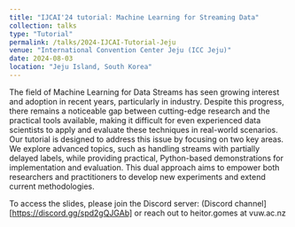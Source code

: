 ```yaml
---
title: "IJCAI'24 tutorial: Machine Learning for Streaming Data"
collection: talks
type: "Tutorial"
permalink: /talks/2024-IJCAI-Tutorial-Jeju
venue: "International Convention Center Jeju (ICC Jeju)"
date: 2024-08-03
location: "Jeju Island, South Korea"
---
```


The field of Machine Learning for Data Streams has seen growing interest and adoption in recent years, particularly in industry. Despite this progress, there remains a noticeable gap between cutting-edge research and the practical tools available, making it difficult for even experienced data scientists to apply and evaluate these techniques in real-world scenarios. Our tutorial is designed to address this issue by focusing on two key areas. We explore advanced topics, such as handling streams with partially delayed labels, while providing practical, Python-based demonstrations for implementation and evaluation. This dual approach aims to empower both researchers and practitioners to develop new experiments and extend current methodologies.

To access the slides, please join the Discord server: (Discord channel][https://discord.gg/spd2gQJGAb] or reach out to heitor.gomes at vuw.ac.nz